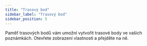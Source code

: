 ```yaml
---
title: "Trasový bod"
sidebar_label: "Trasový bod"
sidebar_position: 5
---
```


Paměť trasových bodů vám umožní vytvořit trasové body ve vašich poznámkách. Otevřete zobrazení vlastnosti a přejděte na ně.
